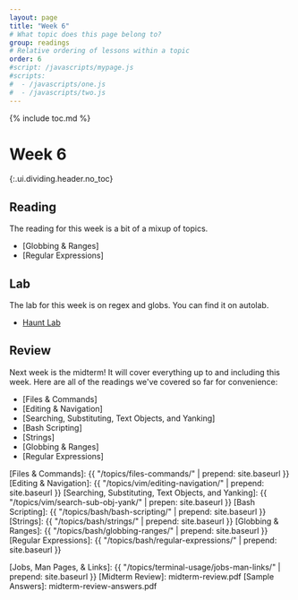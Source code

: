 ```yaml
---
layout: page
title: "Week 6"
# What topic does this page belong to?
group: readings
# Relative ordering of lessons within a topic
order: 6
#script: /javascripts/mypage.js
#scripts:
#  - /javascripts/one.js
#  - /javascripts/two.js
---
```



{% include toc.md %}

# Week 6
{:.ui.dividing.header.no_toc}

## Reading

The reading for this week is a bit of a mixup of topics.

- [Globbing & Ranges]
- [Regular Expressions]

## Lab

The lab for this week is on regex and globs. You can find it on autolab.

- [Haunt Lab](https://autolab.andrew.cmu.edu/courses/15131-f17/assessments/hauntlab)

## Review

Next week is the midterm! It will cover everything up to and including this
week. Here are all of the readings we've covered so far for convenience:

- [Files & Commands]
- [Editing & Navigation]
- [Searching, Substituting, Text Objects, and Yanking]
- [Bash Scripting]
- [Strings]
- [Globbing & Ranges]
- [Regular Expressions]


[Files & Commands]:         {{ "/topics/files-commands/"                | prepend: site.baseurl }}
[Editing & Navigation]:     {{ "/topics/vim/editing-navigation/"        | prepend: site.baseurl }}
[Searching, Substituting, Text Objects, and Yanking]: {{ "/topics/vim/search-sub-obj-yank/" | prepen: site.baseurl }}
[Bash Scripting]:           {{ "/topics/bash/bash-scripting/"           | prepend: site.baseurl }}
[Strings]:                  {{ "/topics/bash/strings/"                  | prepend: site.baseurl }}
[Globbing & Ranges]:        {{ "/topics/bash/globbing-ranges/"          | prepend: site.baseurl }}
[Regular Expressions]:      {{ "/topics/bash/regular-expressions/"      | prepend: site.baseurl }}

[Jobs, Man Pages, & Links]: {{ "/topics/terminal-usage/jobs-man-links/" | prepend: site.baseurl }}
[Midterm Review]:            midterm-review.pdf
[Sample Answers]:            midterm-review-answers.pdf
